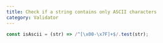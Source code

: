 ```yaml
---
title: Check if a string contains only ASCII characters
category: Validator
---
```


```js
const isAscii = (str) => /^[\x00-\x7F]+$/.test(str);
```
